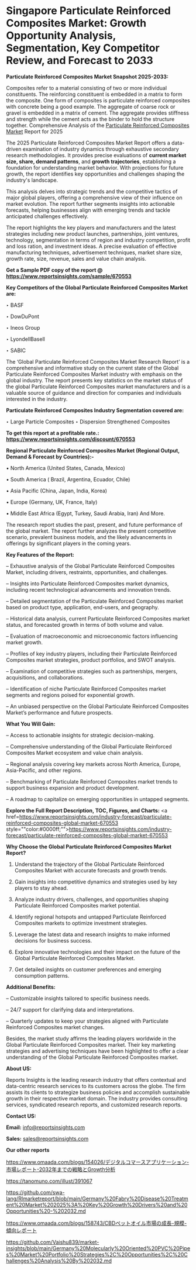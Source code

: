 # Singapore Particulate Reinforced Composites Market: Growth Opportunity Analysis, Segmentation, Key Competitor Review, and Forecast to 2033

<strong>Particulate Reinforced Composites Market Snapshot 2025-2033:</strong>

Composites refer to a material consisting of two or more individual constituents. The reinforcing constituent is embedded in a matrix to form the composite. One form of composites is particulate reinforced composites with concrete being a good example. The aggregate of coarse rock or gravel is embedded in a matrix of cement. The aggregate provides stiffness and strength while the cement acts as the binder to hold the structure together. Comprehensive Analysis of the <a href=https://www.reportsinsights.com/sample/670553>Particulate Reinforced Composites Market</a> Report for 2025

The 2025 Particulate Reinforced Composites Market Report offers a data-driven examination of industry dynamics through exhaustive secondary research methodologies. It provides precise evaluations of <strong>current market size, share, demand patterns</strong>, and <strong>growth trajectories</strong>, establishing a foundation for understanding market behavior. With projections for future growth, the report identifies key opportunities and challenges shaping the industry's landscape.

This analysis delves into strategic trends and the competitive tactics of major global players, offering a comprehensive view of their influence on market evolution. The report further segments insights into actionable forecasts, helping businesses align with emerging trends and tackle anticipated challenges effectively.

The report highlights the key players and manufacturers and the latest strategies including new product launches, partnerships, joint ventures, technology, segmentation in terms of region and industry competition, profit and loss ration, and investment ideas. A precise evaluation of effective manufacturing techniques, advertisement techniques, market share size, growth rate, size, revenue, sales and value chain analysis.

<strong>Get a Sample PDF copy of the report @ <a href=https://www.reportsinsights.com/sample/670553 style=color:#0000ff;>https://www.reportsinsights.com/sample/670553</a></strong>

<strong>Key Competitors of the Global Particulate Reinforced Composites Market are:</strong>

‣ BASF

‣ DowDuPont

‣ Ineos Group

‣ LyondellBasell

‣ SABIC

The ‘Global Particulate Reinforced Composites Market Research Report’ is a comprehensive and informative study on the current state of the Global Particulate Reinforced Composites Market industry with emphasis on the global industry. The report presents key statistics on the market status of the global Particulate Reinforced Composites market manufacturers and is a valuable source of guidance and direction for companies and individuals interested in the industry.

<strong>Particulate Reinforced Composites Industry Segmentation covered are:</strong>

‣ Large Particle Composites
‣ Dispersion Strengthened Composites

<strong>To get this report at a profitable rate.: <a href=https://www.reportsinsights.com/discount/670553 style=color:#0000ff;>https://www.reportsinsights.com/discount/670553</a></strong>

<strong>Regional Particulate Reinforced Composites Market (Regional Output, Demand &amp; Forecast by Countries):-</strong>

• North America (United States, Canada, Mexico)

• South America ( Brazil, Argentina, Ecuador, Chile)

• Asia Pacific (China, Japan, India, Korea)

• Europe (Germany, UK, France, Italy)

• Middle East Africa (Egypt, Turkey, Saudi Arabia, Iran) And More.

The research report studies the past, present, and future performance of the global market. The report further analyzes the present competitive scenario, prevalent business models, and the likely advancements in offerings by significant players in the coming years.

<strong>Key Features of the Report:</strong>

– Exhaustive analysis of the Global Particulate Reinforced Composites Market, including drivers, restraints, opportunities, and challenges.

– Insights into Particulate Reinforced Composites market dynamics, including recent technological advancements and innovation trends.

– Detailed segmentation of the Particulate Reinforced Composites market based on product type, application, end-users, and geography.

– Historical data analysis, current Particulate Reinforced Composites market status, and forecasted growth in terms of both volume and value.

– Evaluation of macroeconomic and microeconomic factors influencing market growth.

– Profiles of key industry players, including their Particulate Reinforced Composites market strategies, product portfolios, and SWOT analysis.

– Examination of competitive strategies such as partnerships, mergers, acquisitions, and collaborations.

– Identification of niche Particulate Reinforced Composites market segments and regions poised for exponential growth.

– An unbiased perspective on the Global Particulate Reinforced Composites Market’s performance and future prospects.

<strong>What You Will Gain:</strong>

– Access to actionable insights for strategic decision-making.

– Comprehensive understanding of the Global Particulate Reinforced Composites Market ecosystem and value chain analysis.

– Regional analysis covering key markets across North America, Europe, Asia-Pacific, and other regions.

– Benchmarking of Particulate Reinforced Composites market trends to support business expansion and product development.

– A roadmap to capitalize on emerging opportunities in untapped segments.

<strong>Explore the Full Report Description, TOC, Figures, and Charts:</strong>
<a href=https://www.reportsinsights.com/industry-forecast/particulate-reinforced-composites-global-market-670553 style=""color:#0000ff;"">https://www.reportsinsights.com/industry-forecast/particulate-reinforced-composites-global-market-670553</a>

<strong>Why Choose the Global Particulate Reinforced Composites Market Report?</strong>

1. Understand the trajectory of the Global Particulate Reinforced Composites Market with accurate forecasts and growth trends.

2. Gain insights into competitive dynamics and strategies used by key players to stay ahead.

3. Analyze industry drivers, challenges, and opportunities shaping Particulate Reinforced Composites market potential.

4. Identify regional hotspots and untapped Particulate Reinforced Composites markets to optimize investment strategies.

5. Leverage the latest data and research insights to make informed decisions for business success.

6. Explore innovative technologies and their impact on the future of the Global Particulate Reinforced Composites Market.

7. Get detailed insights on customer preferences and emerging consumption patterns.

<strong>Additional Benefits:</strong>

– Customizable insights tailored to specific business needs.

– 24/7 support for clarifying data and interpretations.

– Quarterly updates to keep your strategies aligned with Particulate Reinforced Composites market changes.

Besides, the market study affirms the leading players worldwide in the Global Particulate Reinforced Composites market. Their key marketing strategies and advertising techniques have been highlighted to offer a clear understanding of the Global Particulate Reinforced Composites market.

<strong><strong>About US</strong>:</strong>

Reports Insights is the leading research industry that offers contextual and data-centric research services to its customers across the globe. The firm assists its clients to strategize business policies and accomplish sustainable growth in their respective market domain. The industry provides consulting services, syndicated research reports, and customized research reports.

<strong>Contact US:</strong>

<p class=><b>Email:</b> <a href=mailto:info@reportsinsights.com>info@reportsinsights.com</a></p>
<p class=><b>Sales:</b> <a href=mailto:sales@reportsinsights.com>sales@reportsinsights.com</a></p>

<strong>Our other reports</strong>

<a href=https://www.omaada.com/blogs/154026/デジタルコマースアプリケーション-市場レポート-2032年までの戦略とGrowth分析>https://www.omaada.com/blogs/154026/デジタルコマースアプリケーション-市場レポート-2032年までの戦略とGrowth分析</a>

<a href=https://tanomuno.com/illust/391067>https://tanomuno.com/illust/391067</a>

<a href=https://github.com/swa-lang/RImarketreport/blob/main/Germany%20Fabry%20Disease%20Treatment%20Market%202025%3A%20Key%20Growth%20Drivers%20and%20Opportunities%20-%202032.md>https://github.com/swa-lang/RImarketreport/blob/main/Germany%20Fabry%20Disease%20Treatment%20Market%202025%3A%20Key%20Growth%20Drivers%20and%20Opportunities%20-%202032.md</a>

<a href=https://www.omaada.com/blogs/158743/CBDペットオイル市場の成長-規模-傾向レポート>https://www.omaada.com/blogs/158743/CBDペットオイル市場の成長-規模-傾向レポート</a>

<a href=https://github.com/Vaishu839/market-insights/blob/main/Germany%20Molecularly%20Oriented%20PVC%20Pipes%20Market%20Portfolio%20Strategies%2C%20Opportunities%2C%20Challenges%20Analysis%20By%202032.md>https://github.com/Vaishu839/market-insights/blob/main/Germany%20Molecularly%20Oriented%20PVC%20Pipes%20Market%20Portfolio%20Strategies%2C%20Opportunities%2C%20Challenges%20Analysis%20By%202032.md</a>

